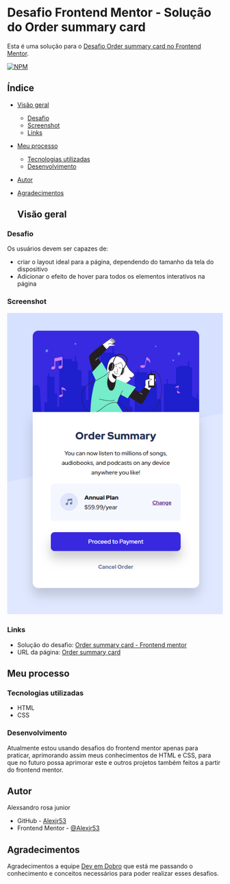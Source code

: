 # Desafio Frontend Mentor - Solução do Order summary card

Esta é uma solução para o [Desafio Order summary card no Frontend Mentor](https://www.frontendmentor.io/challenges/order-summary-component-QlPmajDUj).

[![NPM](https://img.shields.io/bower/l/MI)](https://github.com/Alexjr53/Order-summary-component/blob/main/LICENSE)

## Índice

- [Visão geral](#visão-geral)
  - [Desafio](#desafio)
  - [Screenshot](#screenshot)
  - [Links](#links)
- [Meu processo](#meu-processo)
  - [Tecnologias utilizadas](#tecnologias-utilizadas)
  - [Desenvolvimento](#desenvolvimento)
- [Autor](#autor)
- [Agradecimentos](#agradecimentos)

  ## Visão geral

### Desafio

Os usuários devem ser capazes de:

- criar o layout ideal para a página, dependendo do tamanho da tela do dispositivo
- Adicionar o efeito de hover para todos os elementos interativos na página

### Screenshot

![produto](src/design/screenshot.png)

### Links

- Solução do desafio: [Order summary card - Frontend mentor](https://www.frontendmentor.io/challenges/order-summary-component-QlPmajDUj/hub/order-summary-component-NwlV_KIRwX )
- URL da página: [Order summary card](https://alexjr53.github.io/Order-summary-component/) 

## Meu processo

### Tecnologias utilizadas

- HTML
- CSS

### Desenvolvimento

Atualmente estou usando desafios do frontend mentor apenas para praticar, aprimorando assim meus conhecimentos de HTML e CSS, para que no futuro possa aprimorar este e outros projetos também feitos a partir do frontend mentor.

## Autor
Alexsandro rosa junior

- GitHub - [Alexjr53](https://github.com/Alexjr53)
- Frontend Mentor - [@Alexjr53](https://www.frontendmentor.io/profile/Alexjr53)

## Agradecimentos
Agradecimentos a equipe [Dev em Dobro](https://www.instagram.com/devemdobro/) que está me passando o conhecimento e conceitos necessários para poder realizar esses desafios.
